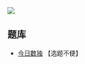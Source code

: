 ![](https://cn.sudoku.today/pic/02/xsumallconsecutive/25497_72687.png)

## 题库
- [今日数独](https://cn.sudoku.today/dailysudoku/) 【选题不便】